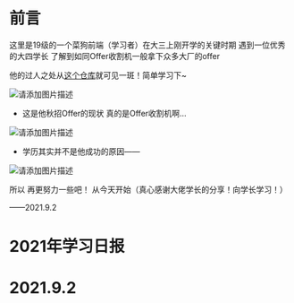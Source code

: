 # 前言

这里是19级的一个菜狗前端（学习者）在大三上刚开学的关键时期 遇到一位优秀的大四学长 了解到如同Offer收割机一般拿下众多大厂的offer 

他的过人之处从[这个仓库](https://github.com/FangzhouSu/AndroidSecurityPlan/tree/master/%E5%AE%89%E5%8D%93%E5%BA%94%E7%94%A8%E5%AE%89%E5%85%A8%E5%AD%A6%E4%B9%A0%E8%AE%A1%E5%88%92%E4%BB%A5%E5%8F%8A%E5%AE%8C%E6%88%90%E6%83%85%E5%86%B5)就可见一斑！简单学习下~

![请添加图片描述](https://img-blog.csdnimg.cn/62654452a28c40f5be2ad1f032852a22.png?x-oss-process=image/watermark,type_ZHJvaWRzYW5zZmFsbGJhY2s,shadow_50,text_Q1NETiBA5pWy5Luj56CB55qE5bCP5o-Q55C05omL,size_20,color_FFFFFF,t_70,g_se,x_16)


- 这是他秋招Offer的现状 真的是Offer收割机啊…

![请添加图片描述](https://img-blog.csdnimg.cn/8c140dbdc50f4028aa09722faf1db0ad.png?x-oss-process=image/watermark,type_ZHJvaWRzYW5zZmFsbGJhY2s,shadow_50,text_Q1NETiBA5pWy5Luj56CB55qE5bCP5o-Q55C05omL,size_9,color_FFFFFF,t_70,g_se,x_16)


- 学历其实并不是他成功的原因——

![请添加图片描述](https://img-blog.csdnimg.cn/aa901770d16c4451908c3c04d2b1f66b.png?x-oss-process=image/watermark,type_ZHJvaWRzYW5zZmFsbGJhY2s,shadow_50,text_Q1NETiBA5pWy5Luj56CB55qE5bCP5o-Q55C05omL,size_7,color_FFFFFF,t_70,g_se,x_16)


所以 再更努力一些吧！ 从今天开始（真心感谢大佬学长的分享！向学长学习！）

——2021.9.2



# 2021年学习日报

# 2021.9.2
